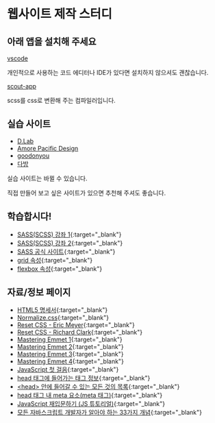 # 웹사이트 제작 스터디

## 아래 앱을 설치해 주세요

[vscode](https://code.visualstudio.com)

개인적으로 사용하는 코드 에디터나 IDE가 있다면 설치하지 않으셔도 괜찮습니다.

[scout-app](https://scout-app.io)

scss를 css로 변환해 주는 컴파일러입니다.


## 실습 사이트

- [D.Lab](http://www.intermajor.com/d.lab/)
- [Amore Pacific Design](https://design.amorepacific.com)
- [goodonyou](https://goodonyou.eco)
- [다방](https://www.dabangapp.com)

실습 사이트는 바뀔 수 있습니다.

직접 만들어 보고 싶은 사이트가 있으면 추천해 주셔도 좋습니다.


## 학습합시다!

- [SASS(SCSS) 강좌 1](https://heropy.blog/2018/01/31/sass/){:target="_blank"}
- [SASS(SCSS) 강좌 2](https://velopert.com/1712){:target="_blank"}
- [SASS 공식 사이트](https://sass-guidelin.es/ko/){:target="_blank"}
- [grid 속성](http://cssgridgarden.com/#ko){:target="_blank"}
- [flexbox 속성](http://flexboxfroggy.com/#ko){:target="_blank"}


## 자료/정보 페이지

- [HTML5 명세서](https://html.spec.whatwg.org/multipage/){:target="_blank"}
- [Normalize.css](https://necolas.github.io/normalize.css/){:target="_blank"}
- [Reset CSS - Eric Meyer](https://meyerweb.com/eric/tools/css/reset/){:target="_blank"}
- [Reset CSS - Richard Clark](http://html5doctor.com/html-5-reset-stylesheet/){:target="_blank"}
- [Mastering Emmet 1](https://www.sitepoint.com/faster-workflow-mastering-emmet-part-1/){:target="_blank"}
- [Mastering Emmet 2](https://www.sitepoint.com/faster-workflow-mastering-emmet-part-2/){:target="_blank"}
- [Mastering Emmet 3](https://www.sitepoint.com/faster-workflow-mastering-emmet-part-3/){:target="_blank"}
- [Mastering Emmet 4](https://www.sitepoint.com/faster-workflow-mastering-emmet-part-4/){:target="_blank"}
- [JavaScript 첫 걸음](https://developer.mozilla.org/ko/docs/Learn/JavaScript/First_steps){:target="_blank"}
- [head 태그에 들어가는 태그 정보](https://github.com/joshbuchea/HEAD){:target="_blank"}
- [\<head\> 안에 들어갈 수 있는 모든 것의 목록](https://github.com/Lutece/HEAD/blob/master/README.md){:target="_blank"}
- [head 태그 내 meta 요소(meta 태그)](http://webberstudy.com/html-css/html-3/meta-elements/){:target="_blank"}
- [JavaScript 재입문하기 (JS ​튜토리얼)](https://developer.mozilla.org/ko/docs/A_re-introduction_to_JavaScript){:target="_blank"}
- [모든 자바스크립트 개발자가 알아야 하는 33가지 개념](https://github.com/yjs03057/33-js-concepts){:target="_blank"}

